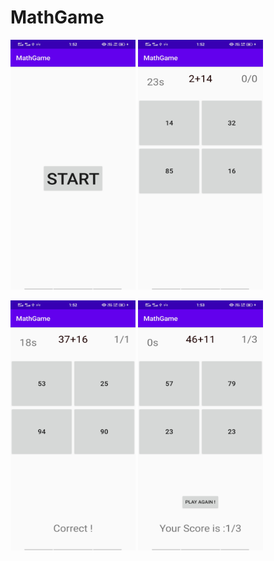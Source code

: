 # MathGame
  <img src="https://github.com/Amit-1001/MathGame/blob/master/img/img1.jpg" width="200" height="400">   <space>      <img src="https://github.com/Amit-1001/MathGame/blob/master/img/img2.jpg" width="200" height="400">

  <img src="https://github.com/Amit-1001/MathGame/blob/master/img/img3.jpg" width="200" height="400">         <img src="https://github.com/Amit-1001/MathGame/blob/master/img/img5.jpg" width="200" height="400">
  
